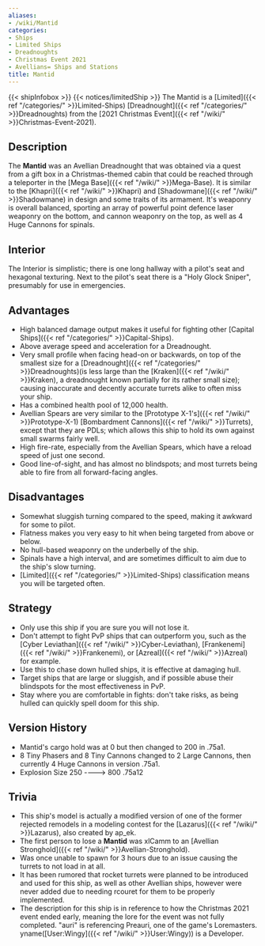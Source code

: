 ```yaml
---
aliases:
- /wiki/Mantid
categories:
- Ships
- Limited Ships
- Dreadnoughts
- Christmas Event 2021
- Avellians= Ships and Stations
title: Mantid
---
```


{{< shipInfobox >}} {{< notices/limitedShip >}} The Mantid is a [Limited]({{< ref "/categories/" >}}Limited-Ships) [Dreadnought]({{< ref "/categories/" >}}Dreadnoughts) from the [2021 Christmas Event]({{< ref "/wiki/" >}}Christmas-Event-2021). 

## Description

The **Mantid** was an Avellian Dreadnought that was obtained via a quest from a gift box in a Christmas-themed cabin that could be reached through a teleporter in the [Mega Base]({{< ref "/wiki/" >}}Mega-Base). It is similar to the [Khapri]({{< ref "/wiki/" >}}Khapri) and [Shadowmane]({{< ref "/wiki/" >}}Shadowmane) in design and some traits of its armament. It's weaponry is overall balanced, sporting an array of powerful point defence laser weaponry on the bottom, and cannon weaponry on the top, as well as 4 Huge Cannons for spinals.

## Interior

The Interior is simplistic; there is one long hallway with a pilot's seat and hexagonal texturing. Next to the pilot's seat there is a "Holy Glock Sniper", presumably for use in emergencies.

## Advantages

- High balanced damage output makes it useful for fighting other [Capital Ships]({{< ref "/categories/" >}}Capital-Ships).
- Above average speed and acceleration for a Dreadnought.
- Very small profile when facing head-on or backwards, on top of the smallest size for a [Dreadnought]({{< ref "/categories/" >}}Dreadnoughts)(is less large than the [Kraken]({{< ref "/wiki/" >}}Kraken), a dreadnought known partially for its rather small size); causing inaccurate and decently accurate turrets alike to often miss your ship.
- Has a combined health pool of 12,000 health.
- Avellian Spears are very similar to the [Prototype X-1's]({{< ref "/wiki/" >}}Prototype-X-1) [Bombardment Cannons]({{< ref "/wiki/" >}}Turrets), except that they are PDLs; which allows this ship to hold its own against small swarms fairly well.
- High fire-rate, especially from the Avellian Spears, which have a reload speed of just one second.
- Good line-of-sight, and has almost no blindspots; and most turrets being able to fire from all forward-facing angles.

## Disadvantages

- Somewhat sluggish turning compared to the speed, making it awkward for some to pilot.
- Flatness makes you very easy to hit when being targeted from above or below.
- No hull-based weaponry on the underbelly of the ship.
- Spinals have a high interval, and are sometimes difficult to aim due to the ship's slow turning.
- [Limited]({{< ref "/categories/" >}}Limited-Ships) classification means you will be targeted often.

## Strategy

- Only use this ship if you are sure you will not lose it.
- Don't attempt to fight PvP ships that can outperform you, such as the [Cyber Leviathan]({{< ref "/wiki/" >}}Cyber-Leviathan), [Frankenemi]({{< ref "/wiki/" >}}Frankenemi), or [Azreal]({{< ref "/wiki/" >}}Azreal) for example.
- Use this to chase down hulled ships, it is effective at damaging hull.
- Target ships that are large or sluggish, and if possible abuse their blindspots for the most effectiveness in PvP.
- Stay where you are comfortable in fights: don't take risks, as being hulled can quickly spell doom for this ship.

## Version History 

- Mantid's cargo hold was at 0 but then changed to 200 in .75a1.
- 8 Tiny Phasers and 8 Tiny Cannons changed to 2 Large Cannons, then currently 4 Huge Cannons in version .75a1.
- Explosion Size 250 ----> 800 .75a12

## Trivia

- This ship's model is actually a modified version of one of the former rejected remodels in a modeling contest for the [Lazarus]({{< ref "/wiki/" >}}Lazarus), also created by ap_ek.
- The first person to lose a **Mantid** was xlCamm to an [Avellian Stronghold]({{< ref "/wiki/" >}}Avellian-Stronghold).
- Was once unable to spawn for 3 hours due to an issue causing the turrets to not load in at all.
- It has been rumored that rocket turrets were planned to be introduced and used for this ship, as well as other Avellian ships, however were never added due to needing rcouret for them to be properly implemented.
- The description for this ship is in reference to how the Christmas 2021 event ended early, meaning the lore for the event was not fully completed. "auri" is referencing Preauri, one of the game's Loremasters. yname([User:Wingy]({{< ref "/wiki/" >}}User:Wingy)) is a Developer.
